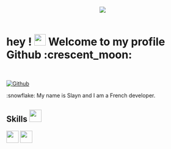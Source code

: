 <br>

<div align="center">
<img width="" height = "" src="https://share.creavite.co/WML5FT33wysVFvyf.png" />
</div>

<br>

<h1> hey ! <img src = "https://raw.githubusercontent.com/MartinHeinz/MartinHeinz/master/wave.gif" width = 30px> Welcome to my profile Github :crescent_moon: </h1>
<p align='center'>
</p>
<br>

[![Github](https://img.shields.io/github/followers/slaynword?label=Follow&style=social)](https://github.com/slaynword)
<br>

<div size='20px'> :snowflake: My name is Slayn and I am a French developer.
</div>


<h2> Skills <img src = "https://media2.giphy.com/media/QssGEmpkyEOhBCb7e1/giphy.gif?cid=ecf05e47a0n3gi1bfqntqmob8g9aid1oyj2wr3ds3mg700bl&rid=giphy.gif" width = 32px> </h2>

<img width ='32px' src ='https://raw.githubusercontent.com/rahulbanerjee26/githubAboutMeGenerator/main/icons/css.svg'> <img width ='32px' src ='https://raw.githubusercontent.com/rahulbanerjee26/githubAboutMeGenerator/main/icons/html.svg'>
